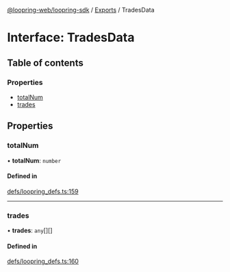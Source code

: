 [@loopring-web/loopring-sdk](../README.md) / [Exports](../modules.md) / TradesData

# Interface: TradesData

## Table of contents

### Properties

- [totalNum](TradesData.md#totalnum)
- [trades](TradesData.md#trades)

## Properties

### totalNum

• **totalNum**: `number`

#### Defined in

[defs/loopring_defs.ts:159](https://github.com/Loopring/loopring_sdk/blob/a4b843d/src/defs/loopring_defs.ts#L159)

___

### trades

• **trades**: `any`[][]

#### Defined in

[defs/loopring_defs.ts:160](https://github.com/Loopring/loopring_sdk/blob/a4b843d/src/defs/loopring_defs.ts#L160)
